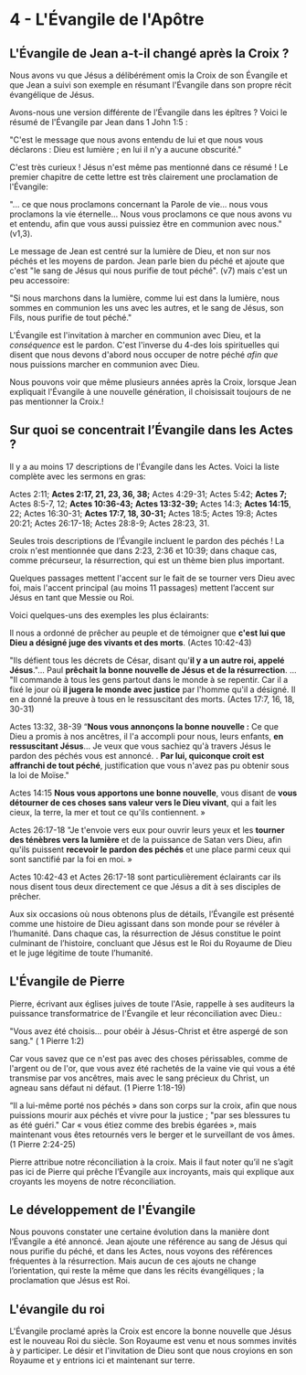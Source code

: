 # 4 - L'Évangile de l'Apôtre

## L'Évangile de Jean a-t-il changé après la Croix ?

Nous avons vu que Jésus a délibérément omis la Croix de son Évangile et que Jean a suivi son exemple en résumant l'Évangile dans son propre récit évangélique de Jésus.

Avons-nous une version différente de l’Évangile dans les épîtres ? Voici le résumé de l'Évangile par Jean dans 1 John 1:5 :

"C'est le message que nous avons entendu de lui et que nous vous déclarons : Dieu est lumière ; en lui il n'y a aucune obscurité."

C'est très curieux ! Jésus n'est même pas mentionné dans ce résumé ! Le premier chapitre de cette lettre est très clairement une proclamation de l'Évangile:

"... ce que nous proclamons concernant la Parole de vie... nous vous proclamons la vie éternelle... Nous vous proclamons ce que nous avons vu et entendu, afin que vous aussi puissiez être en communion avec nous." (v1,3).

Le message de Jean est centré sur la lumière de Dieu, et non sur nos péchés et les moyens de pardon. Jean parle bien du péché et ajoute que c'est "le sang de Jésus qui nous purifie de tout péché". (v7) mais c'est un peu accessoire:

"Si nous marchons dans la lumière, comme lui est dans la lumière, nous sommes en communion les uns avec les autres, et le sang de Jésus, son Fils, nous purifie de tout péché."

L'Évangile est l'invitation à marcher en communion avec Dieu, et la *conséquence* est le pardon. C'est l'inverse du 4-des lois spirituelles qui disent que nous devons d'abord nous occuper de notre péché *afin que* nous puissions marcher en communion avec Dieu.

Nous pouvons voir que même plusieurs années après la Croix, lorsque Jean expliquait l'Évangile à une nouvelle génération, il choisissait toujours de ne pas mentionner la Croix.!

## Sur quoi se concentrait l’Évangile dans les Actes ?

Il y a au moins 17 descriptions de l'Évangile dans les Actes. Voici la liste complète avec les sermons en gras:

Actes 2:11; **Actes 2:17, 21, 23, 36, 38;** Actes 4:29-31; Actes 5:42; **Actes 7;** Actes 8:5-7, 12; **Actes 10:36-43;** **Actes 13:32-39;** Actes 14:3; **Actes 14:15**, 22; Actes 16:30-31; **Actes 17:7, 18, 30-31;** Actes 18:5; Actes 19:8; Actes 20:21; Actes 26:17-18; Actes 28:8-9; Actes 28:23, 31.

Seules trois descriptions de l’Évangile incluent le pardon des péchés ! La croix n'est mentionnée que dans 2:23, 2:36 et 10:39; dans chaque cas, comme précurseur, la résurrection, qui est un thème bien plus important.

Quelques passages mettent l'accent sur le fait de se tourner vers Dieu avec foi, mais l'accent principal (au moins 11 passages) mettent l’accent sur Jésus en tant que Messie ou Roi.

Voici quelques-uns des exemples les plus éclairants:

Il nous a ordonné de prêcher au peuple et de témoigner que **c'est lui que Dieu a désigné juge des vivants et des morts**. (Actes 10:42-43)

"Ils défient tous les décrets de César, disant qu'**il y a un autre roi, appelé Jésus**."... Paul **prêchait la bonne nouvelle de Jésus et de la résurrection**. ... "Il commande à tous les gens partout dans le monde à se repentir. Car il a fixé le jour où **il jugera le monde avec justice** par l'homme qu'il a désigné. Il en a donné la preuve à tous en le ressuscitant des morts. (Actes 17:7, 16, 18, 30-31)

Actes 13:32, 38-39 “**Nous vous annonçons la bonne nouvelle :** Ce que Dieu a promis à nos ancêtres, il l'a accompli pour nous, leurs enfants, **en ressuscitant Jésus**... Je veux que vous sachiez qu'à travers Jésus le pardon des péchés vous est annoncé. . **Par lui, quiconque croit est affranchi de tout péché**, justification que vous n'avez pas pu obtenir sous la loi de Moïse."

Actes 14:15 **Nous vous apportons une bonne nouvelle**, vous disant de **vous détourner de ces choses sans valeur vers le Dieu vivant**, qui a fait les cieux, la terre, la mer et tout ce qu'ils contiennent. »

Actes 26:17-18 "Je t'envoie vers eux pour ouvrir leurs yeux et les **tourner des ténèbres vers la lumière** et de la puissance de Satan vers Dieu, afin qu'ils puissent **recevoir le pardon des péchés** et une place parmi ceux qui sont sanctifié par la foi en moi. »

Actes 10:42-43 et Actes 26:17-18 sont particulièrement éclairants car ils nous disent tous deux directement ce que Jésus a dit à ses disciples de prêcher.

Aux six occasions où nous obtenons plus de détails, l’Évangile est présenté comme une histoire de Dieu agissant dans son monde pour se révéler à l’humanité. Dans chaque cas, la résurrection de Jésus constitue le point culminant de l’histoire, concluant que Jésus est le Roi du Royaume de Dieu et le juge légitime de toute l’humanité.

## L'Évangile de Pierre

Pierre, écrivant aux églises juives de toute l'Asie, rappelle à ses auditeurs la puissance transformatrice de l'Évangile et leur réconciliation avec Dieu.:

"Vous avez été choisis... pour obéir à Jésus-Christ et être aspergé de son sang." ( 1 Pierre 1:2)

Car vous savez que ce n'est pas avec des choses périssables, comme de l'argent ou de l'or, que vous avez été rachetés de la vaine vie qui vous a été transmise par vos ancêtres, mais avec le sang précieux du Christ, un agneau sans défaut ni défaut. (1 Pierre 1:18-19)

“Il a lui-même porté nos péchés » dans son corps sur la croix, afin que nous puissions mourir aux péchés et vivre pour la justice ; "par ses blessures tu as été guéri." Car « vous étiez comme des brebis égarées », mais maintenant vous êtes retournés vers le berger et le surveillant de vos âmes. (1 Pierre 2:24-25)

Pierre attribue notre réconciliation à la croix. Mais il faut noter qu’il ne s’agit pas ici de Pierre qui prêche l’Évangile aux incroyants, mais qui explique aux croyants les moyens de notre réconciliation.

## Le développement de l'Évangile

Nous pouvons constater une certaine évolution dans la manière dont l’Évangile a été annoncé. Jean ajoute une référence au sang de Jésus qui nous purifie du péché, et dans les Actes, nous voyons des références fréquentes à la résurrection. Mais aucun de ces ajouts ne change l’orientation, qui reste la même que dans les récits évangéliques ; la proclamation que Jésus est Roi.

## L'évangile du roi

L'Évangile proclamé après la Croix est encore la bonne nouvelle que Jésus est le nouveau Roi du siècle. Son Royaume est venu et nous sommes invités à y participer. Le désir et l'invitation de Dieu sont que nous croyions en son Royaume et y entrions ici et maintenant sur terre.
